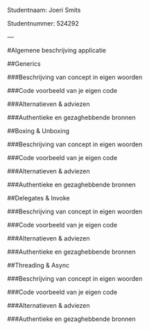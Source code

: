 Studentnaam: Joeri Smits

Studentnummer: 524292

‐‐‐

#Algemene beschrijving applicatie

##Generics

###Beschrijving van concept in eigen woorden

###Code voorbeeld van je eigen code

###Alternatieven & adviezen

###Authentieke en gezaghebbende bronnen

##Boxing & Unboxing

###Beschrijving van concept in eigen woorden

###Code voorbeeld van je eigen code

###Alternatieven & adviezen

###Authentieke en gezaghebbende bronnen

##Delegates & Invoke

###Beschrijving van concept in eigen woorden

###Code voorbeeld van je eigen code

###Alternatieven & adviezen

###Authentieke en gezaghebbende bronnen

##Threading & Async

###Beschrijving van concept in eigen woorden

###Code voorbeeld van je eigen code

###Alternatieven & adviezen

###Authentieke en gezaghebbende bronnen

